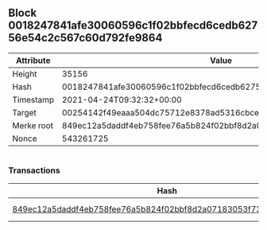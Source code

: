 ## Block 0018247841afe30060596c1f02bbfecd6cedb62756e54c2c567c60d792fe9864

Attribute | Value
--- | ---
Height | 35156
Hash | 0018247841afe30060596c1f02bbfecd6cedb62756e54c2c567c60d792fe9864
Timestamp | 2021-04-24T09:32:32+00:00
Target | 00254142f49eaaa504dc75712e8378ad5316cbcead634704b3734b6271167cc4
Merke root | 849ec12a5daddf4eb758fee76a5b824f02bbf8d2a07183053f735765e04232c6
Nonce | 543261725

```

```

### Transactions

Hash | Amount
--- | ---
[849ec12a5daddf4eb758fee76a5b824f02bbf8d2a07183053f735765e04232c6](849ec12a5daddf4eb758fee76a5b824f02bbf8d2a07183053f735765e04232c6.md) | 10.00000000 SKEPTI 
